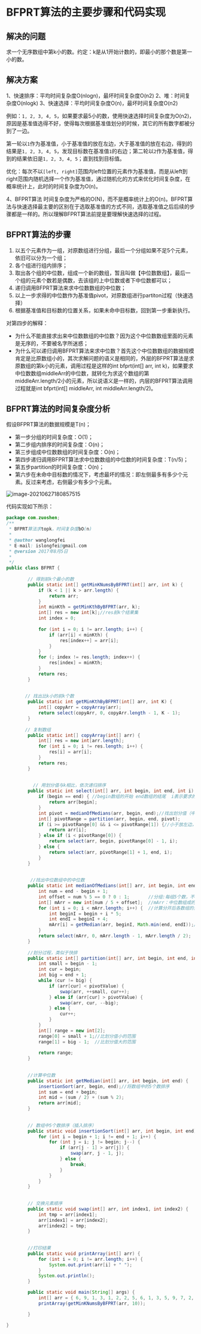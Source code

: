 # BFPRT算法的主要步骤和代码实现

## 解决的问题

求一个无序数组中第k小的数。约定：k是从1开始计数的，即最小的那个数是第一小的数。

## 解决方案

1、快速排序：平均时间复杂度O(nlogn)，最坏时间复杂度O(n2)
2、堆：时间复杂度O(nlogk)
3、快速选择：平均时间复杂度O(n)，最坏时间复杂度O(n2)

例如：`1, 2, 3, 4, 5`，如果要求最5小的数，使用快速选择时间复杂度为O(n2)，原因是基准值选得不好，使得每次根据基准值划分的时候，其它的所有数字都被分到了一边。

第一轮以`1`作为基准值，小于基准值的放在左边，大于基准值的放在右边，得到的结果是`1, 2, 3, 4, 5`，发现目标数在基准值`1`的右边；第二轮以`2`作为基准值，得到的结果依旧是`1, 2, 3, 4, 5`；直到找到目标值。

优化：每次不以`[left, right]`范围内left位置的元素作为基准值，而是从left到right范围内随机选择一个作为基准值，通过随机化的方式来优化时间复杂度，在概率统计上，此时的时间复杂度为O(n)。

4、BFPRT算法
时间复杂度为严格的O(N)，而不是概率统计上的O(n)。BFPRT算法与快速选择最主要的区别在于选取基准值的方式不同，选取基准值之后后续的步骤都是一样的。所以理解BFPRT算法前提是要理解快速选择的过程。

## BFPRT算法的步骤

1. 以五个元素作为一组，对原数组进行分组，最后一个分组如果不足5个元素，依旧可以分为一个组；
2. 各个组进行组内排序；
3. 取出各个组的中位数，组成一个新的数组，暂且叫做【中位数数组】，最后一个组的元素个数若是偶数，去该组的上中位数或者下中位数都可以；
4. 递归调用BFPRT算法来求中位数数组的中位数；
5. 以上一步求得的中位数作为基准值pivot，对原数组进行partiton过程（快速选择）
6. 根据基准值和目标数的位置关系，如果未命中目标数，回到第一步重新执行。

对第四步的解释：

- 为什么不能直接求出来中位数数组的中位数？因为这个中位数数组里面的元素是无序的，不要被名字所迷惑；
- 为什么可以递归调用BFPRT算法来求中位数？首先这个中位数数组的数据规模肯定是比原数组小的，其次求解问题的语义是相同的，外层的BFPRT算法是求原数组的第k小的元素，调用过程是这样的int bfprt(int[] arr, int k)，如果要求中位数数组middleArr的中位数，就转化为求这个数组的第middleArr.length/2小的元素，所以说语义是一样的，内层的BFPRT算法调用过程就是int bfprt(int[] middleArr, int middleArr.length/2)。

## BFPRT算法的时间复杂度分析

假设BFPRT算法的数据规模是T(n)；

* 第一步分组的时间复杂度：O(1)；
* 第二步组内排序的时间复杂度：O(n)；
* 第三步组成中位数数组的时间复杂度：O(n)；
* 第四步递归调用BFPRT算法求中位数数组的中位数的时间复杂度：T(n/5)；
* 第五步partition的时间复杂度：O(n)；
* 第六步在未命中目标数的情况下，考虑最坏的情况：即左侧最多有多少个元素。反过来考虑，右侧最少有多少个元素。

![image-20210627180857515](http://gitlab.wsh-study.com/xp-study/LeeteCode/-/blob/master/TopK问题/images/BFPRT算法/1.jpg)

代码实现如下所示：

```java
package com.zuoshen;
/** 
 * BFPRT算法求topk，时间复杂度bO(n)
 *
 * @author wanglongfei    
 * E-mail: islongfei@gmail.com
 * @version 2017年8月5日
 * 
 */
public class BFPRT {
	
	    // 得到前k个最小的数
		public static int[] getMinKNumsByBFPRT(int[] arr, int k) {
			if (k < 1 || k > arr.length) {
				return arr;
			}
			int minKth = getMinKthByBFPRT(arr, k);
			int[] res = new int[k];//res前k个结果集
			int index = 0;
			
			for (int i = 0; i != arr.length; i++) {
				if (arr[i] < minKth) {
					res[index++] = arr[i];
				}
			}
			for (; index != res.length; index++) {
				res[index] = minKth;
			}
			return res;
		}
		
		
	   // 找出比k小的前k个数
		public static int getMinKthByBFPRT(int[] arr, int K) {
			int[] copyArr = copyArray(arr);
			return select(copyArr, 0, copyArr.length - 1, K - 1);
		}
		
       // 复制数组
		public static int[] copyArray(int[] arr) {
			int[] res = new int[arr.length];
			for (int i = 0; i != res.length; i++) {
				res[i] = arr[i];
			}
			return res;
		}
		
		
	      // 用划分值与k相比，依次递归排序
		public static int select(int[] arr, int begin, int end, int i) {
			if (begin == end) { //begin数组的开始 end数组的结尾  i表示要求的第k个数
				return arr[begin];
			}
			int pivot = medianOfMedians(arr, begin, end);//找出划分值（中位数组中的中位数）
			int[] pivotRange = partition(arr, begin, end, pivot);
			if (i >= pivotRange[0] && i <= pivotRange[1]) {//小于放左边，=放中间，大于放右边
				return arr[i];
			} else if (i < pivotRange[0]) {
				return select(arr, begin, pivotRange[0] - 1, i);
			} else {
				return select(arr, pivotRange[1] + 1, end, i);
			}
		}
		
		
	     //找出中位数组中的中位数  
		public static int medianOfMedians(int[] arr, int begin, int end) {
			int num = end - begin + 1;              
			int offset = num % 5 == 0 ? 0 : 1;       //分组:每组5个数，不满5个单独占一组
			int[] mArr = new int[num / 5 + offset];  //mArr：中位数组成的数组
			for (int i = 0; i < mArr.length; i++) {  //计算分开后各数组的开始位置beginI 结束位置endI
				int beginI = begin + i * 5;
				int endI = beginI + 4;
				mArr[i] = getMedian(arr, beginI, Math.min(end, endI));//对于最后一组（不满5个数），结束位置要选择end
			}
			return select(mArr, 0, mArr.length - 1, mArr.length / 2);
		}
		
	    //划分过程，类似于快排
		public static int[] partition(int[] arr, int begin, int end, int pivotValue) {
			int small = begin - 1;
			int cur = begin;
			int big = end + 1;
			while (cur != big) {
				if (arr[cur] < pivotValue) {
					swap(arr, ++small, cur++);
				} else if (arr[cur] > pivotValue) {
					swap(arr, cur, --big);
				} else {
					cur++;
				}
			}
			int[] range = new int[2];
			range[0] = small + 1;//比划分值小的范围
			range[1] = big - 1;  //比划分值大的范围
			
			return range;
		}
		
		
	    //计算中位数
		public static int getMedian(int[] arr, int begin, int end) {
			insertionSort(arr, begin, end);//将数组中的5个数排序
			int sum = end + begin;
			int mid = (sum / 2) + (sum % 2);
			return arr[mid];
		}
		
		
	    // 数组中5个数排序（插入排序）
		public static void insertionSort(int[] arr, int begin, int end) {
			for (int i = begin + 1; i != end + 1; i++) {
				for (int j = i; j != begin; j--) {
					if (arr[j - 1] > arr[j]) {
						swap(arr, j - 1, j);
					} else {
						break;
					}
				}
			}
		}
		
		
	    // 交换元素顺序
		public static void swap(int[] arr, int index1, int index2) {
			int tmp = arr[index1];
			arr[index1] = arr[index2];
			arr[index2] = tmp;
		}
		
		
        //打印结果
		public static void printArray(int[] arr) {
			for (int i = 0; i != arr.length; i++) {
				System.out.print(arr[i] + " ");
			}
			System.out.println();
		}

		public static void main(String[] args) {
			int[] arr = { 6, 9, 1, 3, 1, 2, 2, 5, 6, 1, 3, 5, 9, 7, 2, 5, 6, 1, 9 };
			printArray(getMinKNumsByBFPRT(arr, 10));

		}

}
```

